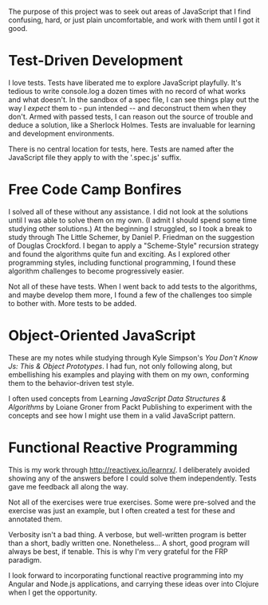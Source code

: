 The purpose of this project was to seek out areas of JavaScript that I find confusing, hard, or just plain uncomfortable, and work with them until I got it good.

# Test-Driven Development

I love tests. Tests have liberated me to explore JavaScript playfully. It's tedious to
write console.log a dozen times with no record of what works and what doesn't.
In the sandbox of a spec file, I can see things play out the way I *expect*
them to - pun intended -- and deconstruct them when they don't. Armed with passed tests,
I can reason out the source of trouble and deduce a solution, like a Sherlock Holmes. 
Tests are invaluable for learning and development environments.

There is no central location for tests, here. Tests are named after the JavaScript file
they apply to with the '.spec.js' suffix.

# Free Code Camp Bonfires

I solved all of these without any assistance. I did not look at the solutions until I was able to solve them on my own. (I admit I should spend some time studying other solutions.)
At the beginning I struggled, so I took a break to study through The Little Schemer, by Daniel P. Friedman on the suggestion
of Douglas Crockford. I began to apply a "Scheme-Style" recursion strategy and found the algorithms quite fun and exciting.
As I explored other programming styles, including functional programming, I found these algorithm challenges to become
progressively easier.

Not all of these have tests. When I went back to add tests to the algorithms, and maybe develop them more, I found a few
of the challenges too simple to bother with. More tests to be added.

# Object-Oriented JavaScript

These are my notes while studying through Kyle Simpson's
*You Don't Know Js: This & Object Prototypes*. I had fun, not only following along,
but embellishing his examples and playing with them on my own, conforming them to
the behavior-driven test style.

I often used concepts from Learning *JavaScript Data Structures & Algorithms* by Loiane
Groner from Packt Publishing to experiment with the concepts and see how I might use them
in a valid JavaScript pattern.


# Functional Reactive Programming

This is my work through http://reactivex.io/learnrx/. I deliberately avoided showing 
any of the answers before I could solve them independently. Tests gave me feedback
all along the way.

Not all of the exercises were true exercises. Some were pre-solved and the exercise was
just an example, but I often created a test for these and annotated them.
 
 Verbosity isn't a bad thing. A verbose, but well-written program is better than a short, badly written one. Nonetheless... A short, good program will always be best, if
 tenable. This is why I'm very grateful for the FRP paradigm.
 
 I look forward to incorporating functional reactive programming into my Angular and
  Node.js applications, and carrying these ideas over into Clojure when I get the 
 opportunity.